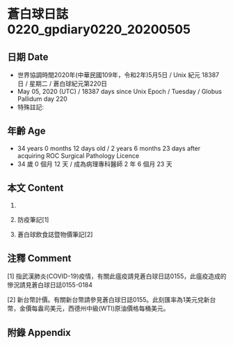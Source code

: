 # 蒼白球日誌0220_gpdiary0220_20200505 #

## 日期 Date ##

* 世界協調時間2020年(中華民國109年，令和2年)5月5日 / Unix 紀元 18387 日 / 星期二 / 蒼白球紀元第220日
* May 05, 2020 (UTC) / 18387 days since Unix Epoch / Tuesday / Globus Pallidum day 220
* 特殊註記:

## 年齡 Age ##

* 34 years 0 months 12 days old / 2 years 6 months 23 days after acquiring ROC Surgical Pathology Licence
* 34 歲 0 個月 12 天 / 成為病理專科醫師 2 年 6 個月 23 天

## 本文 Content ##

1. 

    
2. 防疫筆記[1]

    
3. 蒼白球飲食誌暨物價筆記[2]

    

## 注釋 Comment ##

[1] 指武漢肺炎(COVID-19)疫情，有關此瘟疫請見蒼白球日誌0155，此瘟疫造成的慘況請見蒼白球日誌0155-0184


[2] 新台幣計價。有關新台幣請參見蒼白球日誌0155。此刻匯率為1美元兌新台幣，金價每盎司美元，西德州中級(WTI)原油價格每桶美元。



## 附錄 Appendix ##

